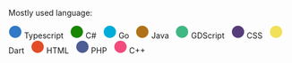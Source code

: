 Mostly used language:

<img src="assets/icon-3178c6.svg" /> Typescript
&nbsp;
<img src="assets/icon-178600.svg" /> C#
&nbsp;
<img src="assets/icon-00ADD8.svg" /> Go 
&nbsp;
<img src="assets/icon-b07219.svg" /> Java
&nbsp;
<img src="assets/icon-41b883.svg" /> GDScript
&nbsp;
<img src="assets/icon-563d7c.svg" /> CSS
&nbsp;
<img src="assets/icon-f1e05a.svg" /> Dart
&nbsp;
<img src="assets/icon-e34c26.svg" /> HTML
&nbsp;
<img src="assets/icon-4F5D95.svg" /> PHP
&nbsp;
<img src="assets/icon-f34b7d.svg" /> C++
